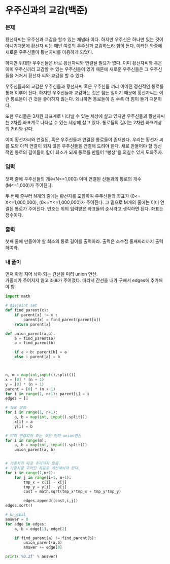 # 우주신과의 교감(백준)

### 문제

황선자씨는 우주신과 교감을 할수 있는 채널러 이다. 하지만 우주신은 하나만 있는 것이 아니기때문에 황선자 씨는 매번 여럿의 우주신과 교감하느라 힘이 든다. 이러던 와중에 새로운 우주신들이 황선자씨를 이용하게 되었다.

하지만 위대한 우주신들은 바로 황선자씨와 연결될 필요가 없다. 이미 황선자씨와 혹은 이미 우주신끼리 교감할 수 있는 우주신들이 있기 때문에 새로운 우주신들은 그 우주신들을 거쳐서 황선자 씨와 교감을 할 수 있다.

우주신들과의 교감은 우주신들과 황선자씨 혹은 우주신들 끼리 이어진 정신적인 통로를 통해 이루어 진다. 하지만 우주신들과 교감하는 것은 힘든 일이기 때문에 황선자씨는 이런 통로들이 긴 것을 좋아하지 않는다. 왜냐하면 통로들이 길 수록 더 힘이 들기 때문이다.

또한 우리들은 3차원 좌표계로 나타낼 수 있는 세상에 살고 있지만 우주신들과 황선자씨는 2차원 좌표계로 나타낼 수 있는 세상에 살고 있다. 통로들의 길이는 2차원 좌표계상의 거리와 같다.

이미 황선자씨와 연결된, 혹은 우주신들과 연결된 통로들이 존재한다. 우리는 황선자 씨를 도와 아직 연결이 되지 않은 우주신들을 연결해 드려야 한다. 새로 만들어야 할 정신적인 통로의 길이들이 합이 최소가 되게 통로를 만들어 “빵상”을 외칠수 있게 도와주자.

### 입력

첫째 줄에 우주신들의 개수(N<=1,000) 이미 연결된 신들과의 통로의 개수(M<=1,000)가 주어진다.

두 번째 줄부터 N개의 줄에는 황선자를 포함하여 우주신들의 좌표가 (0<= X<=1,000,000), (0<=Y<=1,000,000)가 주어진다. 그 밑으로 M개의 줄에는 이미 연결된 통로가 주어진다. 번호는 위의 입력받은 좌표들의 순서라고 생각하면 된다. 좌표는 정수이다.

### 출력

첫째 줄에 만들어야 할 최소의 통로 길이를 출력하라. 출력은 소수점 둘째짜리까지 출력하여라.

### 내 풀이

먼저 확정 지어 놔야 되는 간선을 미리 union 연산.<br>
가중치가 주어지지 않고 좌표가 주어졌다. 따라서 간선을 내가 구해서 edges에 추가해야 함

```Python
import math

# disjoint set
def find_parent(x):
    if parent[x] != x :
        parent[x] = find_parent(parent[x])
    return parent[x]

def union_parent(a,b):
    a = find_parent(a)
    b = find_parent(b)

    if a < b: parent[b] = a
    else : parent[a] = b



n, m = map(int,input().split())
x = [0] * (n + 1)
y = [0] * (n + 1)
parent = [0] * (n + 1)
for i in range(1, n+1): parent[i] = i
edges = []

# 좌표 설정
for i in range(1, n+1):
    a, b = map(int, input().split())
    x[i] = a
    y[i] = b

# 미리 연결되어 있는 것은 먼저 union연산
for i in range(m):
    a, b = map(int, input().split())
    union_parent(a, b)


# 가중치가 따로 주어지지 않음.
# 가중치를 주어진 좌표로 계산해놔야 한다.
for i in range(1,n+1):
    for j in range(i+1, n+1):
        tmp_x = x[i] - x[j]
        tmp_y = y[i] - y[j]
        cost = math.sqrt(tmp_x*tmp_x + tmp_y*tmp_y)

        edges.append((cost,i,j))
edges.sort()

# kruskal
answer = 0
for edge in edges:
    a, b = edge[1], edge[2]

    if find_parent(a) != find_parent(b):
        union_parent(a,b)
        answer += edge[0]

print('%0.2f' % answer)
```
